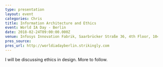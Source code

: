 ```yaml
---
type: presentation
layout: event
categories: Chris
title: Information Architecture and Ethics
event: World IA Day - Berlin
date: 2018-02-24T09:00:00.000Z
venue: Infosys Innovation Fabrik, Saarbrücker Straße 36, 4th Floor, 10405 Berlin, Germany
pres_source:
pres_url: http://worldiadayberlin.strikingly.com
---
```


I will be discussing ethics in design. More to follow.
